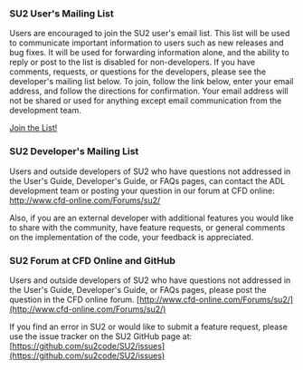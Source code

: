 ### SU2 User's Mailing List
Users are encouraged to join the SU2 user's email list. This list will be used to communicate important information to users such as new releases and bug fixes. It will be used for forwarding information alone, and the ability to reply or post to the list is disabled for non-developers. If you have comments, requests, or questions for the developers, please see the developer's mailing list below. To join, follow the link below, enter your email address, and follow the directions for confirmation. Your email address will not be shared or used for anything except email communication from the development team.

[Join the List!](https://mailman.stanford.edu/mailman/listinfo/su2code-users)

### SU2 Developer's Mailing List
Users and outside developers of SU2 who have questions not addressed in the User's Guide, Developer's Guide, or FAQs pages, can contact the ADL development team or posting your question in our forum at CFD online: http://www.cfd-online.com/Forums/su2/

Also, if you are an external developer with additional features you would like to share with the community, have feature requests, or general comments on the implementation of the code, your feedback is appreciated.

### SU2 Forum at CFD Online and GitHub

Users and outside developers of SU2 who have questions not addressed in the User's Guide, Developer's Guide, or FAQs pages, please post the question in the CFD online forum. [http://www.cfd-online.com/Forums/su2/](http://www.cfd-online.com/Forums/su2/)

If you find an error in SU2 or would like to submit a feature request, please use the issue tracker on the SU2 GitHub page at: [https://github.com/su2code/SU2/issues](https://github.com/su2code/SU2/issues)